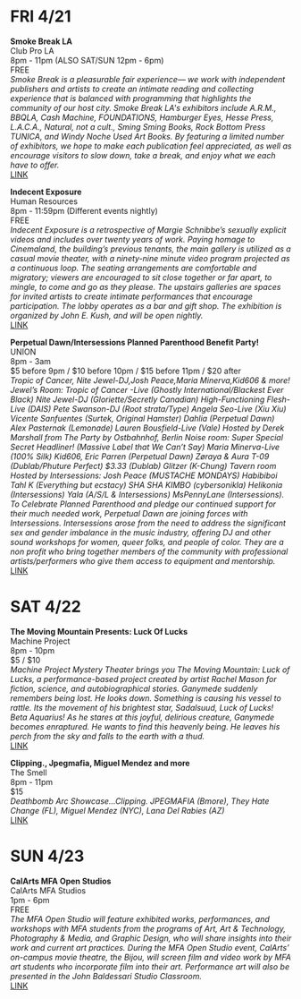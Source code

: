 # FRI 4/21
**Smoke Break LA**  
Club Pro LA  
8pm - 11pm (ALSO SAT/SUN 12pm - 6pm)  
FREE  
*Smoke Break is a pleasurable fair experience— we work with independent publishers and artists to create an intimate reading and collecting experience that is balanced with programming that highlights the community of our host city. Smoke Break LA's exhibitors include A.R.M., BBQLA, Cash Machine, FOUNDATIONS, Hamburger Eyes, Hesse Press, L.A.C.A., Natural, not a cult., Sming Sming Books, Rock Bottom Press TUNICA, and Windy Noche Used Art Books.  By featuring a limited number of exhibitors, we hope to make each publication feel appreciated, as well as encourage visitors to slow down, take a break, and enjoy what we each have to offer.*  
[LINK](http://www.clubpro.la/smoke-break)  

**Indecent Exposure**  
Human Resources  
8pm - 11:59pm (Different events nightly)  
FREE  
*Indecent Exposure is a retrospective of Margie Schnibbe’s sexually explicit videos and includes over twenty years of work. Paying homage to Cinemaland, the building’s previous tenants, the main gallery is utilized as a casual movie theater, with a ninety-nine minute video program projected as a continuous loop. The seating arrangements are comfortable and migratory; viewers are encouraged to sit close together or far apart, to mingle, to come and go as they please. The upstairs galleries are spaces for invited artists to create intimate performances that encourage participation. The lobby operates as a bar and gift shop. The exhibition is organized by John E. Kush, and will be open nightly.*  
[LINK](http://humanresourcesla.com/event/indecent-exsposure/)  

**Perpetual Dawn/Intersessions Planned Parenthood Benefit Party!**  
UNION  
8pm - 3am  
$5 before 9pm / $10 before 10pm / $15 before 11pm / $20 after  
*Tropic of Cancer, Nite Jewel-DJ,Josh Peace,Maria Minerva,Kid606 & more! Jewel’s Room: Tropic of Cancer -Live (Ghostly International/Blackest Ever Black) Nite Jewel-DJ (Gloriette/Secretly Canadian) High-Functioning Flesh-Live (DAIS) Pete Swanson-DJ (Root strata/Type) Angela Seo-Live (Xiu Xiu) Vicente Sanfuentes (Surtek, Original Hamster) Dahlia (Perpetual Dawn) Alex Pasternak (Lemonade) Lauren Bousfield-Live (Vale) Hosted by Derek Marshall from The Party by Ostbahnhof, Berlin Noise room: Super Special Secret Headliner! (Massive Label that We Can’t Say) Maria Minerva-Live (100% Silk) Kid606, Eric Parren (Perpetual Dawn) Zøraya & Aura T-09 (Dublab/Phuture Perfect) $3.33 (Dublab) Glitzer (K-Chung) Tavern room Hosted by Intersessions: Josh Peace (MUSTACHE MONDAYS) Habibiboi Tahl K (Everything but ecstacy) SHA SHA KIMBO (cybersonikla) Helikonia (Intersessions) Yala (A/S/L & Intersessions) MsPennyLane (Intersessions). To Celebrate Planned Parenthood and pledge our continued support for their much needed work, Perpetual Dawn are joining forces with Intersessions. Intersessions arose from the need to address the significant sex and gender imbalance in the music industry, offering DJ and other sound workshops for women, queer folks, and people of color. They are a non profit who bring together members of the community with professional artists/performers who give them access to equipment and mentorship.*  
[LINK](https://www.facebook.com/events/184524828705800/)  

# SAT 4/22
**The Moving Mountain Presents: Luck Of Lucks**  
Machine Project  
8pm - 10pm  
$5 / $10  
*Machine Project Mystery Theater brings you The Moving Mountain: Luck of Lucks, a performance-based project created by artist Rachel Mason for fiction, science, and autobiographical stories. Ganymede suddenly remembers being lost. He looks down. Something is causing his vessel to rattle. Its the movement of his brightest star, Sadalsuud, Luck of Lucks! Beta Aquarius! As he stares at this joyful, delirious creature, Ganymede becomes enraptured. He wants to find this heavenly being. He leaves his perch from the sky and falls to the earth with a thud.*  
[LINK](https://www.facebook.com/events/1890852427854547)  

**Clipping., Jpegmafia, Miguel Mendez and more**  
The Smell  
8pm - 11pm  
$15  
*Deathbomb Arc Showcase...Clipping. JPEGMAFIA (Bmore), They Hate Change (FL), Miguel Mendez (NYC), Lana Del Rabies (AZ)*  
[LINK](https://www.facebook.com/events/112233272654133/)

# SUN 4/23
**CalArts MFA Open Studios**  
CalArts MFA Studios  
1pm - 6pm  
FREE  
*The MFA Open Studio will feature exhibited works, performances, and workshops with MFA students from the programs of Art, Art & Technology, Photography & Media, and Graphic Design, who will share insights into their work and current art practices. During the MFA Open Studio event, CalArts’ on-campus movie theatre, the Bijou, will screen film and video work by MFA art students who incorporate film into their art. Performance art will also be presented in the John Baldessari Studio Classroom.*  
[LINK](http://openstudios.calarts.edu/)  
